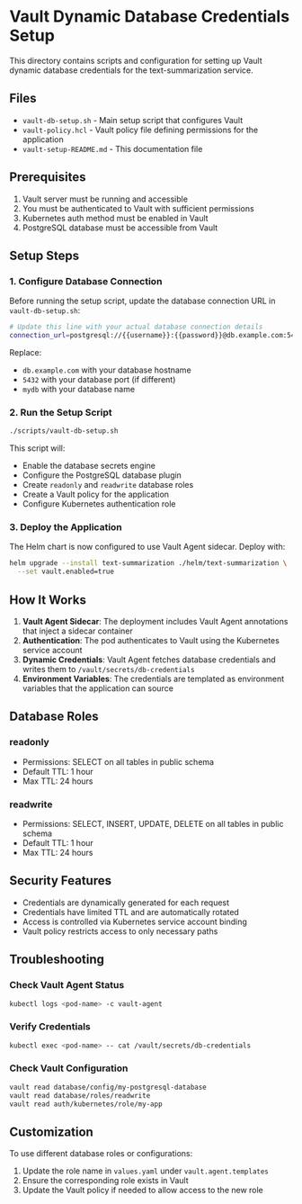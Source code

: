 # Vault Dynamic Database Credentials Setup

This directory contains scripts and configuration for setting up Vault dynamic database credentials for the text-summarization service.

## Files

- `vault-db-setup.sh` - Main setup script that configures Vault
- `vault-policy.hcl` - Vault policy file defining permissions for the application
- `vault-setup-README.md` - This documentation file

## Prerequisites

1. Vault server must be running and accessible
2. You must be authenticated to Vault with sufficient permissions
3. Kubernetes auth method must be enabled in Vault
4. PostgreSQL database must be accessible from Vault

## Setup Steps

### 1. Configure Database Connection

Before running the setup script, update the database connection URL in `vault-db-setup.sh`:

```bash
# Update this line with your actual database connection details
connection_url=postgresql://{{username}}:{{password}}@db.example.com:5432/mydb?sslmode=disable
```

Replace:
- `db.example.com` with your database hostname
- `5432` with your database port (if different)
- `mydb` with your database name

### 2. Run the Setup Script

```bash
./scripts/vault-db-setup.sh
```

This script will:
- Enable the database secrets engine
- Configure the PostgreSQL database plugin
- Create `readonly` and `readwrite` database roles
- Create a Vault policy for the application
- Configure Kubernetes authentication role

### 3. Deploy the Application

The Helm chart is now configured to use Vault Agent sidecar. Deploy with:

```bash
helm upgrade --install text-summarization ./helm/text-summarization \
  --set vault.enabled=true
```

## How It Works

1. **Vault Agent Sidecar**: The deployment includes Vault Agent annotations that inject a sidecar container
2. **Authentication**: The pod authenticates to Vault using the Kubernetes service account
3. **Dynamic Credentials**: Vault Agent fetches database credentials and writes them to `/vault/secrets/db-credentials`
4. **Environment Variables**: The credentials are templated as environment variables that the application can source

## Database Roles

### readonly
- Permissions: SELECT on all tables in public schema
- Default TTL: 1 hour
- Max TTL: 24 hours

### readwrite
- Permissions: SELECT, INSERT, UPDATE, DELETE on all tables in public schema
- Default TTL: 1 hour
- Max TTL: 24 hours

## Security Features

- Credentials are dynamically generated for each request
- Credentials have limited TTL and are automatically rotated
- Access is controlled via Kubernetes service account binding
- Vault policy restricts access to only necessary paths

## Troubleshooting

### Check Vault Agent Status
```bash
kubectl logs <pod-name> -c vault-agent
```

### Verify Credentials
```bash
kubectl exec <pod-name> -- cat /vault/secrets/db-credentials
```

### Check Vault Configuration
```bash
vault read database/config/my-postgresql-database
vault read database/roles/readwrite
vault read auth/kubernetes/role/my-app
```

## Customization

To use different database roles or configurations:

1. Update the role name in `values.yaml` under `vault.agent.templates`
2. Ensure the corresponding role exists in Vault
3. Update the Vault policy if needed to allow access to the new role
